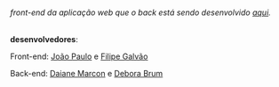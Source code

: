 ###### front-end da aplicação web que o back está sendo desenvolvido [aqui](https://github.com/ddaiane/Backend_squad5_FCamara).


**desenvolvedores**: 

Front-end: [João Paulo](https://github.com/Jotapas) e [Filipe Galvão](https://github.com/g-filipe)

Back-end: [Daiane Marcon](https://github.com/ddaiane) e [Debora Brum](https://github.com/DeboraBrum)
